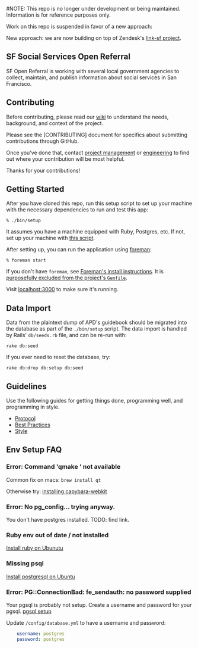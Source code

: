 #NOTE: This repo is no longer under development or being maintained. Information is for reference purposes only.

Work on this repo is suspended in favor of a new approach:

New approach: we are now building on top of Zendesk's [link-sf project](https://github.com/zendesk/linksf).

## SF Social Services Open Referral

SF Open Referral is working
with several local government agencies
to collect, maintain, and publish
information about social services in San Francisco.

## Contributing

Before contributing, please read our [wiki]
to understand the needs, background, and context of the project.

Please see the [CONTRIBUTING] document for specifics about
submitting contributions through GitHub.

Once you've done that, contact [project management] or [engineering]
to find out where your contribution will be most helpful.

Thanks for your contributions!

[wiki]: https://github.com/sfbrigade/sf-openreferral/wiki
[project management]: https://github.com/aprilsteed
[engineering]: https://github.com/graysonwright

## Getting Started

After you have cloned this repo, run this setup script to set up your machine
with the necessary dependencies to run and test this app:

    % ./bin/setup

It assumes you have a machine equipped with Ruby, Postgres, etc. If not, set up
your machine with [this script].

[this script]: https://github.com/thoughtbot/laptop

After setting up, you can run the application using [foreman]:

    % foreman start

If you don't have `foreman`, see [Foreman's install instructions][foreman]. It
is [purposefully excluded from the project's `Gemfile`][exclude].

[foreman]: https://github.com/ddollar/foreman
[exclude]: https://github.com/ddollar/foreman/pull/437#issuecomment-41110407

Visit [localhost:3000](http://localhost:3000/) to make sure it's running.

## Data Import

Data from the plaintext dump of APD's guidebook should be migrated into the
database as part of the `./bin/setup` script. The data import is handled by
Rails' `db/seeds.rb` file, and can be re-run with:

```
rake db:seed
```

If you ever need to reset the database, try:

```
rake db:drop db:setup db:seed
```

## Guidelines

Use the following guides for getting things done, programming well, and
programming in style.

* [Protocol](http://github.com/thoughtbot/guides/blob/master/protocol)
* [Best Practices](http://github.com/thoughtbot/guides/blob/master/best-practices)
* [Style](http://github.com/thoughtbot/guides/blob/master/style)


## Env Setup FAQ

### Error: Command 'qmake ' not available

Common fix on macs: `brew install qt`

Otherwise try: [installing capybara-webkit](https://github.com/thoughtbot/capybara-webkit/wiki/Installing-Qt-and-compiling-capybara-webkit)


### Error: No pg_config... trying anyway.

You don't have postgres installed. TODO: find link.


### Ruby env out of date / not installed

[Install ruby on Ubunutu](https://gorails.com/setup/ubuntu/14.04)

### Missing psql

[Install postgresql on Ubuntu](https://www.digitalocean.com/community/tutorials/how-to-install-and-use-postgresql-on-ubuntu-14-04)

### Error: PG::ConnectionBad: fe_sendauth: no password supplied

Your pgsql is probably not setup. Create a username and password for your pgsql. [pgsql setup](https://help.ubuntu.com/community/PostgreSQL)

Update `/config/database.yml` to have a username and password:

```yml
    username: postgres
    password: postgres
```
